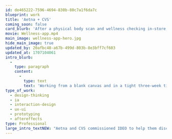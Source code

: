 ```yaml
---
id: de465222-7596-4694-830b-80c7a1f6da7c
blueprint: work
title: 'Aetna + CVS'
coming_soon: false
card_blurb: 'After a physical body scan and wellness checking in-store, users are able to follow their personalized wellness journey in this iOS app.'
movie: Wellness-app.mp4
main_image: wellness-app-hero.jpg
hide_main_image: true
updated_by: 20afbc48-a67b-499d-803b-8e3bff7cf603
updated_at: 1707104061
intro_blurb:
  -
    type: paragraph
    content:
      -
        type: text
        text: 'Working from a blank canvas and in a tight three-week timeframe, I architected and designed this app, with iterative working sessions with the client, and created this short video demoing it to allow the teams to continue to sell the concept internally with other stakeholders.'
type_of_work:
  - design-thinking
  - ia
  - interaction-design
  - ux-ui
  - prototyping
  - aftereffects
type: Professional
large_intro_textNEW: "Aetna and CVS commissioned IDEO to help them discover how they might improve wellness for people who typically don't think about it. Their solution: an in-store body scan followed by personalized suggestions. Aetna/CVS then came to Mad*Pow, known for expertise in digital behavioral change, to create to second part of the journey: an iOS app surfacing these suggestions in an easily consumable manner."
---
```

